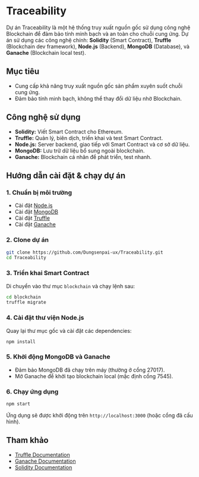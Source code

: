 # Traceability

Dự án Traceability là một hệ thống truy xuất nguồn gốc sử dụng công nghệ Blockchain để đảm bảo tính minh bạch và an toàn cho chuỗi cung ứng. Dự án sử dụng các công nghệ chính: **Solidity** (Smart Contract), **Truffle** (Blockchain dev framework), **Node.js** (Backend), **MongoDB** (Database), và **Ganache** (Blockchain local test).

## Mục tiêu

- Cung cấp khả năng truy xuất nguồn gốc sản phẩm xuyên suốt chuỗi cung ứng.
- Đảm bảo tính minh bạch, không thể thay đổi dữ liệu nhờ Blockchain.

## Công nghệ sử dụng

- **Solidity:** Viết Smart Contract cho Ethereum.
- **Truffle:** Quản lý, biên dịch, triển khai và test Smart Contract.
- **Node.js:** Server backend, giao tiếp với Smart Contract và cơ sở dữ liệu.
- **MongoDB:** Lưu trữ dữ liệu bổ sung ngoài blockchain.
- **Ganache:** Blockchain cá nhân để phát triển, test nhanh.

## Hướng dẫn cài đặt & chạy dự án

### 1. Chuẩn bị môi trường

- Cài đặt [Node.js](https://nodejs.org/)
- Cài đặt [MongoDB](https://www.mongodb.com/)
- Cài đặt [Truffle](https://trufflesuite.com/truffle/)
- Cài đặt [Ganache](https://trufflesuite.com/ganache/)

### 2. Clone dự án

```bash
git clone https://github.com/Dungsenpai-ux/Traceability.git
cd Traceability
```

### 3. Triển khai Smart Contract

Di chuyển vào thư mục `blockchain` và chạy lệnh sau:

```bash
cd blockchain
truffle migrate
```

### 4. Cài đặt thư viện Node.js

Quay lại thư mục gốc và cài đặt các dependencies:

```bash
npm install
```

### 5. Khởi động MongoDB và Ganache

- Đảm bảo MongoDB đã chạy trên máy (thường ở cổng 27017).
- Mở Ganache để khởi tạo blockchain local (mặc định cổng 7545).

### 6. Chạy ứng dụng

```bash
npm start
```

Ứng dụng sẽ được khởi động trên `http://localhost:3000` (hoặc cổng đã cấu hình).

## Tham khảo

- [Truffle Documentation](https://trufflesuite.com/docs/)
- [Ganache Documentation](https://trufflesuite.com/ganache/)
- [Solidity Documentation](https://docs.soliditylang.org/)
